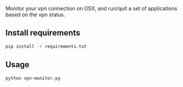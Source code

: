 Monitor your vpn connection on OSX, and run/quit a set of applications based on the vpn status.

Install requirements
--------------------

```bash
pip install -r requirements.txt
```

Usage
-----

```bash
python vpn-monitor.py
```

